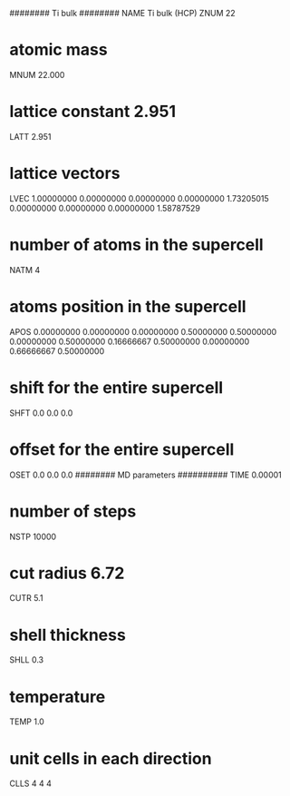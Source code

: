 ######## Ti bulk ########
NAME	Ti bulk (HCP)
ZNUM	22
# atomic mass
MNUM	22.000
# lattice constant 2.951
LATT	2.951

# lattice vectors
LVEC
 1.00000000 0.00000000 0.00000000
 0.00000000 1.73205015 0.00000000
 0.00000000 0.00000000 1.58787529
 
# number of atoms in the supercell
NATM	4

# atoms position in the supercell
APOS
 0.00000000 0.00000000 0.00000000
 0.50000000 0.50000000 0.00000000
 0.50000000 0.16666667 0.50000000
 0.00000000 0.66666667 0.50000000
# shift for the entire supercell
SHFT
0.0 0.0 0.0
# offset for the entire supercell
OSET
0.0 0.0 0.0
########  MD parameters ##########
TIME	0.00001
# number of steps
NSTP	10000
# cut radius 6.72
CUTR	5.1
# shell thickness
SHLL	0.3
# temperature
TEMP	1.0
# unit cells in each direction
CLLS	4 4 4